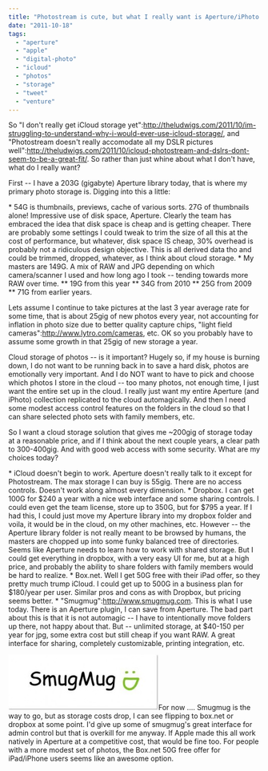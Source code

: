 ```yaml
---
title: "Photostream is cute, but what I really want is Aperture/iPhoto in the cloud"
date: "2011-10-18"
tags: 
  - "aperture"
  - "apple"
  - "digital-photo"
  - "icloud"
  - "photos"
  - "storage"
  - "tweet"
  - "venture"
---
```


So "I don't really get iCloud storage yet":http://theludwigs.com/2011/10/im-struggling-to-understand-why-i-would-ever-use-icloud-storage/, and "Photostream doesn't really accomodate all my DSLR pictures well":http://theludwigs.com/2011/10/icloud-photostream-and-dslrs-dont-seem-to-be-a-great-fit/. So rather than just whine about what I don't have, what do I really want?

First -- I have a 203G (gigabyte) Aperture library today, that is where my primary photo storage is. Digging into this a little:

\* 54G is thumbnails, previews, cache of various sorts. 27G of thumbnails alone! Impressive use of disk space, Aperture. Clearly the team has embraced the idea that disk space is cheap and is getting cheaper. There are probably some settings I could tweak to trim the size of all this at the cost of performance, but whatever, disk space IS cheap, 30% overhead is probably not a ridiculous design objective. This is all derived data tho and could be trimmed, dropped, whatever, as I think about cloud storage. \* My masters are 149G. A mix of RAW and JPG depending on which camera/scanner I used and how long ago I took -- tending towards more RAW over time. \*\* 19G from this year \*\* 34G from 2010 \*\* 25G from 2009 \*\* 71G from earlier years.

Lets assume I continue to take pictures at the last 3 year average rate for some time, that is about 25gig of new photos every year, not accounting for inflation in photo size due to better quality capture chips, "light field cameras":http://www.lytro.com/cameras, etc. OK so you probably have to assume some growth in that 25gig of new storage a year.

Cloud storage of photos -- is it important? Hugely so, if my house is burning down, I do not want to be running back in to save a hard disk, photos are emotionally very important. And I do NOT want to have to pick and choose which photos I store in the cloud -- too many photos, not enough time, I just want the entire set up in the cloud. I really just want my entire Aperture (and iPhoto) collection replicated to the cloud automagically. And then I need some modest access control features on the folders in the cloud so that I can share selected photo sets with family members, etc.

So I want a cloud storage solution that gives me ~200gig of storage today at a reasonable price, and if I think about the next couple years, a clear path to 300-400gig. And with good web access with some security. What are my choices today?

\* iCloud doesn't begin to work. Aperture doesn't really talk to it except for Photostream. The max storage I can buy is 55gig. There are no access controls. Doesn't work along almost every dimension. \* Dropbox. I can get 100G for $240 a year with a nice web interface and some sharing controls. I could even get the team license, store up to 350G, but for $795 a year. If I had this, I could just move my Aperture library into my dropbox folder and voila, it would be in the cloud, on my other machines, etc. However -- the Aperture library folder is not really meant to be browsed by humans, the masters are chopped up into some funky balanced tree of directories. Seems like Aperture needs to learn how to work with shared storage. But I could get everything in dropbox, with a very easy UI for me, but at a high price, and probably the ability to share folders with family members would be hard to realize. \* Box.net. Well I get 50G free with their iPad offer, so they pretty much trump iCloud. I could get up to 500G in a business plan for $180/year per user. Similar pros and cons as with Dropbox, but pricing seems better. \* "Smugmug":http://www.smugmug.com. This is what I use today. There is an Aperture plugin, I can save from Aperture. The bad part about this is that it is not automagic -- I have to intentionally move folders up there, not happy about that. But -- unlimited storage, at $40-150 per year for jpg, some extra cost but still cheap if you want RAW. A great interface for sharing, completely customizable, printing integration, etc.

[![](images/smugmug-300x111.jpg "smugmug")](http://theludwigs.com/wp-content/uploads/2011/10/smugmug.jpg)For now .... Smugmug is the way to go, but as storage costs drop, I can see flipping to box.net or dropbox at some point. I'd give up some of smugmug's great interface for admin control but that is overkill for me anyway. If Apple made this all work natively in Aperture at a competitive cost, that would be fine too. For people with a more modest set of photos, the Box.net 50G free offer for iPad/iPhone users seems like an awesome option.
